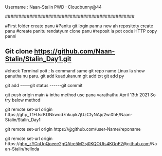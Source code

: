 Username : Naan-Stalin
PWD : Cloudbunny@44

################################################

#First folder create panu
#Panitu git login pannu new ah repositoty create panu
#create panitu rendatyum clone panu
#reposit la pot code HTTP copy panni

Git clone https://github.com/Naan-Stalin/Stalin_Day1.git
---------------------------------------------------------------------------------------


#check Terminal poit ; ls command same git repo name Linux la show panutha nu paru.
git add kuadukanum
git add txt
git add py

git add -----git status ------git commit

git push origin main # intha method use pana varathathu April 13th 2021
So try below method

git remote set-url origin https://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/Naan-Stalin/Stalin_Day1



git remote set-url origin https://<TockenID>@github.com/user-Name/reponame

git remote set-url origin https://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@github.com/Naan-Stalin/helloda
